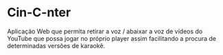 # Cin-C-nter
Aplicação Web que permita retirar a voz / abaixar a voz de vídeos do YouTube que possa jogar no próprio player assim facilitando a procura de determinadas versões de karaokê.
